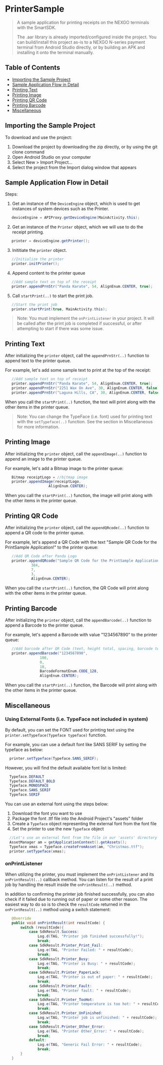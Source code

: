 # PrinterSample
> A sample application for printing receipts on the NEXGO terminals with the SmartSDK.
> 
> The .aar library is already imported/configured inside the project. You can build/install this project as-is to a NEXGO N-series payment terminal from Android Studio directly, or by building an APK and installing it onto the terminal manually. 

## Table of Contents
* [Importing the Sample Project](#importing-the-sample-project)
* [Sample Application Flow in Detail](#sample-application-flow-in-detail)
* [Printing Text](#printing-text)
* [Printing Image](#printing-image)
* [Printing QR Code](#printing-qr-code)
* [Printing Barcode](#printing-barcode)
* [Miscellaneous](#miscellaneous)


## Importing the Sample Project
To download and use the project:
  1. Download the project by downloading the zip directly, or by using the git clone command
  2. Open Android Studio on your computer
  3. Select New > Import Project...
  4. Select the project from the Import dialog window that appears


## Sample Application Flow in Detail

Steps:
1. Get an instance of the `DeviceEngine` object, which is used to get instances of system devices such as the Printer.
```java
   deviceEngine = APIProxy.getDeviceEngine(MainActivity.this);
```
2. Get an instance of the `Printer` object, which we will use to do the receipt printing.
```java
   printer = deviceEngine.getPrinter();
```
3. Inititiate the `printer` object.
```java
   //Initialize the printer
   printer.initPrinter();
```
4. Append content to the printer queue
```java
   //Add sample text on top of the receipt
   printer.appendPrnStr("Panda Karate", 54, AlignEnum.CENTER, true);
```
5. Call `startPrint(..)` to start the print job.
```java
   //Start the print job
   printer.startPrint(true, MainActivity.this);
```

> Note: You must implement the `onPrintListener` in your project. It will be called after the print job is completed if successful, or after attempting to start if there was some issue.

## Printing Text
After initializing the `printer` object, call the `appendPrnStr(..)` function to append text to the printer queue. 

For example, let's add some sample text to print at the top of the receipt:
```java
   //Add sample text on top of receipt
   printer.appendPrnStr("Panda Karate", 54, AlignEnum.CENTER, true);
   printer.appendPrnStr("2251 Wax On Ave", 30, AlignEnum.CENTER, false);
   printer.appendPrnStr("Laguna Hills, CA", 30, AlignEnum.CENTER, false);
```

When you call the `startPrint(..)` function, the text will print along with the other items in the printer queue. 

> Note: You can change the TypeFace (i.e. font) used for printing text with the `setTypeface(..)` function. See the section in Miscellaneous for more information. 

## Printing Image
After initializing the `printer` object, call the `appendImage(..)` function to append an image to the printer queue. 

For example, let's add a Bitmap image to the printer queue:
```java
   Bitmap receiptLogo = //bitmap image
   printer.appendImage(receiptLogo,
                    AlignEnum.CENTER);
```

When you call the `startPrint(..)` function, the image will print along with the other items in the printer queue. 


## Printing QR Code
After initializing the `printer` object, call the `appendQRcode(..)` function to append a QR code to the printer queue. 

For example, let's append a QR Code with the text "Sample QR Code for the PrintSample Application!" to the printer queue:
```java
   //Add QR Code after Panda Logo
   printer.appendQRcode("Sample QR Code for the PrintSample Application!",
            384,
            7,
            3,
            AlignEnum.CENTER);
```

When you call the `startPrint(..)` function, the QR Code will print along with the other items in the printer queue. 


## Printing Barcode
After initializing the `printer` object, call the `appendBarcode(..)` function to append a Barcode to the printer queue. 

For example, let's append a Barcode with value "1234567890" to the printer queue:
```java
   //Add barcode after QR Code (text, height total, spacing, barcode text height)
   printer.appendBarcode("1234567890", 
				100, 
				0, 
				10, 
				BarcodeFormatEnum.CODE_128, 
				AlignEnum.CENTER);
```

When you call the `startPrint(..)` function, the Barcode will print along with the other items in the printer queue. 


## Miscellaneous

### Using External Fonts (i.e. TypeFace not included in system)
By default, you can set the FONT used for printing text using the `printer.setTypeface(Typeface typeface)` function. 

For example, you can use a default font like SANS SERIF by setting the typeface as below:
```java 
  printer.setTypeface(Typeface.SANS_SERIF);

```

However, you will find the default available font list is limited:
```java
  Typeface.DEFAULT
  Typeface.DEFAULT_BOLD
  Typeface.MONOSPACE
  Typeface.SANS_SERIF
  Typeface.SERIF
```

You can use an external font using the steps below:
1. Download the font you want to use
2. Package the font .ttf file into the Android Project's "assets" folder
3. Create a `Typeface` object representing the external font from the font file
4. Set the printer to use the new `Typeface` object
```java
  //Let's use an external font from the file in our 'assets' directory
  AssetManager am = getApplicationContext().getAssets();
  Typeface xmas = Typeface.createFromAsset(am, "Christmas.ttf");
  printer.setTypeface(xmas);
```

### onPrintListener
When utilizing the printer, you must implement the `onPrintListener` and its `onPrintResult(..)` callback method. You can listen for the result of a print job by handling the result inside the `onPrintResult(..)` method.

In addition to confirming the printer job finished successfully, you can also check if it failed due to running out of paper or some other reason. The easiest way to do so is to check the `resultCode` returned in the `onPrintResult(..)` method using a switch statement:
```java
   @Override
   public void onPrintResult(int resultCode) {
       switch (resultCode){
           case SdkResult.Success:
               Log.d(TAG, "Printer job finished successfully!");
               break;
           case SdkResult.Printer_Print_Fail:
               Log.e(TAG, "Printer Failed: " + resultCode);
               break;
           case SdkResult.Printer_Busy:
               Log.e(TAG, "Printer is Busy: " + resultCode);
               break;
           case SdkResult.Printer_PaperLack:
               Log.e(TAG, "Printer is out of paper: " + resultCode);
               break;
           case SdkResult.Printer_Fault:
               Log.e(TAG, "Printer fault: " + resultCode);
               break;
           case SdkResult.Printer_TooHot:
               Log.e(TAG, "Printer temperature is too hot: " + resultCode);
               break;
           case SdkResult.Printer_UnFinished:
               Log.w(TAG, "Printer job is unfinished: " + resultCode);
               break;
           case SdkResult.Printer_Other_Error:
               Log.e(TAG, "Printer Other_Error: " + resultCode);
               break;
           default:
               Log.e(TAG, "Generic Fail Error: " + resultCode);
               break;
       }
   }
```
